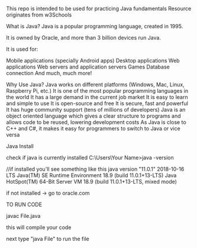 This repo is intended to be used for practicing Java fundamentals
Resource originates from w3Schools



What is Java?
Java is a popular programming language, created in 1995.

It is owned by Oracle, and more than 3 billion devices run Java.

It is used for:

Mobile applications (specially Android apps)
Desktop applications
Web applications
Web servers and application servers
Games
Database connection
And much, much more!



Why Use Java?
Java works on different platforms (Windows, Mac, Linux, Raspberry Pi, etc.)
It is one of the most popular programming languages in the world
It has a large demand in the current job market
It is easy to learn and simple to use
It is open-source and free
It is secure, fast and powerful
It has huge community support (tens of millions of developers)
Java is an object oriented language which gives a clear structure to programs and allows code to be reused, lowering development costs
As Java is close to C++ and C#, it makes it easy for programmers to switch to Java or vice versa


Java Install

check if java is currently installed
C:\Users\Your Name>java -version

//if installed you'll see something like this
java version "11.0.1" 2018-10-16 LTS
Java(TM) SE Runtime Environment 18.9 (build 11.0.1+13-LTS)
Java HotSpot(TM) 64-Bit Server VM 18.9 (build 11.0.1+13-LTS, mixed mode)

if not installed -> go to oracle.com


TO RUN CODE

javac File.java

this will compile your code

next type "java File" to run the file

